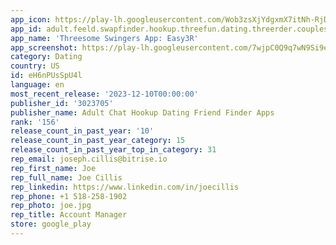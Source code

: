 ```yaml
---
app_icon: https://play-lh.googleusercontent.com/Wob3zsXjYdgxmX7itNh-RjDUpmBF2sPmh8N4IWmwleuyGo6T8dPcyYwbmiDtZ1G6QYc
app_id: adult.feeld.swapfinder.hookup.threefun.dating.threerder.couples.threeway.singles.easyswingers
app_name: 'Threesome Swingers App: Easy3R'
app_screenshot: https://play-lh.googleusercontent.com/7wjpC0Q9q7wN9Si9eeCGzDWU-d1HGAP2oyyvbxK5txp3bFbkDlyitnyQ_vQ8u0vC31s
category: Dating
country: US
id: eH6nPUsSpU4l
language: en
most_recent_release: '2023-12-10T00:00:00'
publisher_id: '3023705'
publisher_name: Adult Chat Hookup Dating Friend Finder Apps
rank: '156'
release_count_in_past_year: '10'
release_count_in_past_year_category: 15
release_count_in_past_year_top_in_category: 31
rep_email: joseph.cillis@bitrise.io
rep_first_name: Joe
rep_full_name: Joe Cillis
rep_linkedin: https://www.linkedin.com/in/joecillis
rep_phone: +1 518-258-1902
rep_photo: joe.jpg
rep_title: Account Manager
store: google_play
---
```

